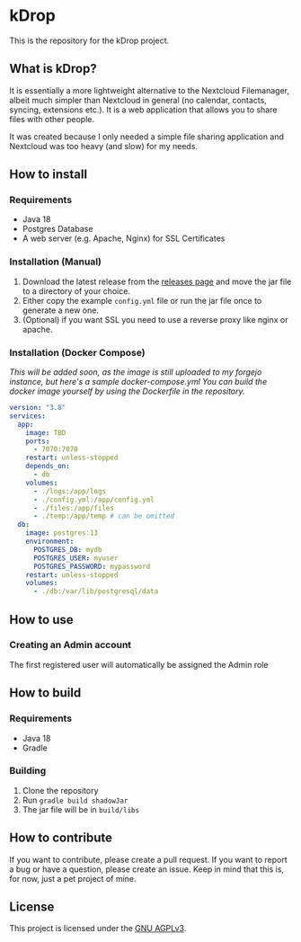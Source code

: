 # kDrop

This is the repository for the kDrop project.

## What is kDrop?

It is essentially a more lightweight alternative to the Nextcloud Filemanager, albeit much simpler than Nextcloud in
general (no calendar, contacts, syncing, extensions etc.). It is
a web application that allows you to share files with other people.

It was created because I only needed a simple file sharing application and Nextcloud was too heavy (and slow) for my
needs.

## How to install

### Requirements

- Java 18
- Postgres Database
- A web server (e.g. Apache, Nginx) for SSL Certificates

### Installation (Manual)

1. Download the latest release from the [releases page](https://github.com/PsychotherapistSam/kDrop/releases) and
   move the jar file to a directory of your
   choice.
2. Either copy the example `config.yml` file or run the jar file once to generate a new one.
3. (Optional) if you want SSL you need to use a reverse proxy like nginx or apache.

### Installation (Docker Compose)
_This will be added soon, as the image is still uploaded to my forgejo instance, but here's a sample docker-compose.yml
You can build the docker image yourself by using the Dockerfile in the repository._

```yaml
version: "3.8"
services:
  app:
    image: TBD
    ports:
      - 7070:7070
    restart: unless-stopped
    depends_on:
      - db
    volumes:
      - ./logs:/app/logs
      - ./config.yml:/app/config.yml
      - ./files:/app/files
      - ./temp:/app/temp # can be omitted
  db:
    image: postgres:13
    environment:
      POSTGRES_DB: mydb
      POSTGRES_USER: myuser
      POSTGRES_PASSWORD: mypassword
    restart: unless-stopped
    volumes:
      - ./db:/var/lib/postgresql/data
```


## How to use

### Creating an Admin account

The first registered user will automatically be assigned the Admin role

## How to build

### Requirements

- Java 18
- Gradle

### Building

1. Clone the repository
2. Run `gradle build shadowJar`
3. The jar file will be in `build/libs`

## How to contribute

If you want to contribute, please create a pull request. If you want to report a bug or have a question, please create
an issue. Keep in mind that this is, for now, just a pet project of mine.

## License

This project is licensed under
the [GNU AGPLv3](https://github.com/PsychotherapistSam/kDrop/blob/master/LICENSE).
